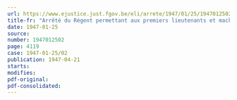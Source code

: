 ```yaml
---
url: https://www.ejustice.just.fgov.be/eli/arrete/1947/01/25/1947012502/justel
title-fr: "Arrêté du Régent permettant aux premiers lieutenants et machinistes de la marine à être nommés respectivement commandant et officier-mécanicien, ensuite d'épreuves de capacité, sans devoir subir les épreuves d'accession à une catégorie supérieure"
date: 1947-01-25
source:
number: 1947012502
page: 4119
case: 1947-01-25/02
publication: 1947-04-21
starts:
modifies:
pdf-original:
pdf-consolidated:
---
```


